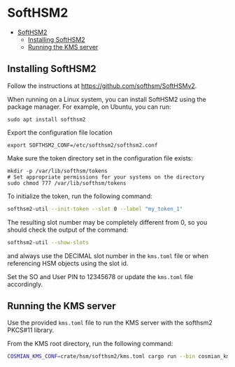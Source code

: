 # SoftHSM2

<!-- TOC -->
* [SoftHSM2](#softhsm2)
    * [Installing SoftHSM2](#installing-softhsm2)
    * [Running the KMS server](#running-the-kms-server)
<!-- TOC -->

## Installing SoftHSM2

Follow the instructions at <https://github.com/softhsm/SoftHSMv2>.

When running on a Linux system, you can install SoftHSM2 using the package manager. For example, on Ubuntu, you can run:

```shell
sudo apt install softhsm2
```

Export the configuration file location

```shell
export SOFTHSM2_CONF=/etc/softhsm2/softhsm2.conf
```

Make sure the token directory set in the configuration file exists:

```shell
mkdir -p /var/lib/softhsm/tokens
# Set appropriate permissions for your systems on the directory
sudo chmod 777 /var/lib/softhsm/tokens
```

To initialize the token, run the following command:

```bash
softhsm2-util --init-token --slot 0 --label "my_token_1"
```

The resulting slot number may be completely different from 0, so you should check the output of the command:

```bash
softhsm2-util --show-slots
```

and always use the DECIMAL slot number in the `kms.toml` file or when referencing HSM objects using the slot id.

Set the SO and User PIN to 12345678 or update the `kms.toml` file accordingly.

## Running the KMS server

Use the provided `kms.toml` file to run the KMS server with the softhsm2 PKCS#11 library.

From the KMS root directory, run the following command:

```bash
COSMIAN_KMS_CONF=crate/hsm/softhsm2/kms.toml cargo run --bin cosmian_kms --features non-fips
```
